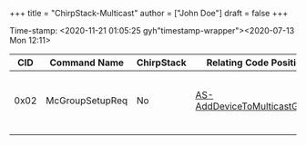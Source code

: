 +++
title = "ChirpStack-Multicast"
author = ["John Doe"]
draft = false
+++

Time-stamp: <2020-11-21 01:05:25 gyh"timestamp-wrapper"><span class="timestamp">&lt;2020-07-13 Mon 12:11&gt;</span></span>

| CID  | Command Name    | ChirpStack | Relating Code Position                                                                                                                                                                 | Note                                  |
|------|-----------------|------------|----------------------------------------------------------------------------------------------------------------------------------------------------------------------------------------|---------------------------------------|
| 0x02 | McGroupSetupReq | No         | [AS-AddDeviceToMulticastGroup](https://github.com/brocaar/chirpstack-application-server/blob/6ad4201f8dc8f33841ba848ad3ead0de914860be/internal/storage/multicast%5Fgroup.go#L374-L374) | just add device info(eui, mgid) to db |
|      |                 |            |                                                                                                                                                                                        |                                       |
